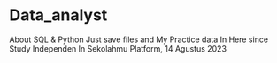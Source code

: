 # Data_analyst
About SQL &amp; Python
Just save files and My Practice data In Here since Study Independen In Sekolahmu Platform, 14 Agustus 2023
